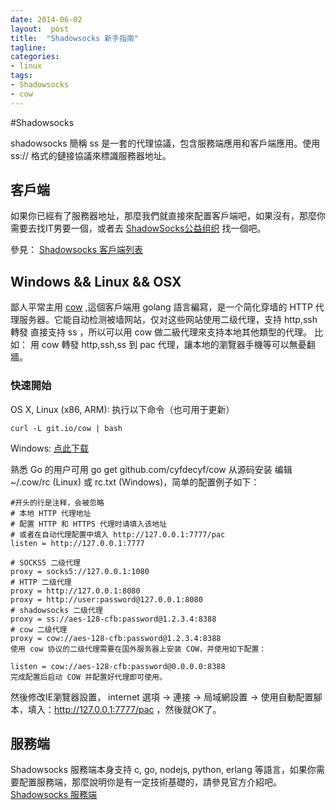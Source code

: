 ```yaml
---
date: 2014-06-02
layout:  post
title:  "Shadowsocks 新手指南"
tagline:
categories:
- linux
tags:
- Shadowsocks
- cow
---
```



#Shadowsocks

shadowsocks 簡稱 ss 是一套的代理協議，包含服務端應用和客戶端應用。使用 ss:// 格式的鏈接協議來標識服務器地址。

## 客戶端
如果你已經有了服務器地址，那麼我們就直接來配置客戶端吧，如果沒有，那麼你需要去找IT男要一個，或者去 [ShadowSocks公益组织](https://www.shadowsocks.net/) 找一個吧。

參見： [Shadowsocks 客戶端列表](https://github.com/clowwindy/shadowsocks/wiki/Ports-and-Clients)

## Windows && Linux && OSX
鄙人平常主用 [cow](https://github.com/cyfdecyf/cow) ,這個客戶端用 golang 語言編寫，是一个简化穿墙的 HTTP 代理服务器。它能自动检测被墙网站，仅对这些网站使用二级代理，支持 http,ssh 轉發 直接支持 ss ，所以可以用 cow 做二級代理來支持本地其他類型的代理。
比如： 用 cow 轉發 http,ssh,ss 到 pac 代理，讓本地的瀏覽器手機等可以無憂翻牆。

### 快速開始
OS X, Linux (x86, ARM): 执行以下命令（也可用于更新）

	curl -L git.io/cow | bash

Windows: [点此下载](http://dl.chenyufei.info/cow/)

熟悉 Go 的用户可用 go get github.com/cyfdecyf/cow 从源码安装
编辑 ~/.cow/rc (Linux) 或 rc.txt (Windows)，简单的配置例子如下：

	#开头的行是注释，会被忽略
	# 本地 HTTP 代理地址
	# 配置 HTTP 和 HTTPS 代理时请填入该地址
	# 或者在自动代理配置中填入 http://127.0.0.1:7777/pac
	listen = http://127.0.0.1:7777

	# SOCKS5 二级代理
	proxy = socks5://127.0.0.1:1080
	# HTTP 二级代理
	proxy = http://127.0.0.1:8080
	proxy = http://user:password@127.0.0.1:8080
	# shadowsocks 二级代理
	proxy = ss://aes-128-cfb:password@1.2.3.4:8388
	# cow 二级代理
	proxy = cow://aes-128-cfb:password@1.2.3.4:8388
	使用 cow 协议的二级代理需要在国外服务器上安装 COW，并使用如下配置：

	listen = cow://aes-128-cfb:password@0.0.0.0:8388
	完成配置后启动 COW 并配置好代理即可使用。

然後修改IE瀏覽器設置， internet 選項 -> 連接 -> 局域網設置 -> 使用自動配置腳本，填入：http://127.0.0.1:7777/pac ，然後就OK了。

## 服務端

Shadowsocks 服務端本身支持 c, go, nodejs, python, erlang 等語言，如果你需要配置服務端，那麼說明你是有一定技術基礎的，請參見官方介紹吧。[Shadowsocks 服務端](https://github.com/clowwindy/shadowsocks/wiki/Ports-and-Clients)
